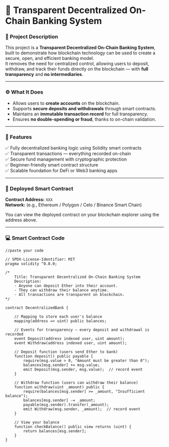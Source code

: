 # 💠 Transparent Decentralized On-Chain Banking System

### 🧾 Project Description  
This project is a **Transparent Decentralized On-Chain Banking System**, built to demonstrate how blockchain technology can be used to create a secure, open, and efficient banking model.  
It removes the need for centralized control, allowing users to deposit, withdraw, and track their funds directly on the blockchain — with **full transparency** and **no intermediaries**.

---

### ⚙️ What It Does  
- Allows users to **create accounts** on the blockchain.  
- Supports **secure deposits and withdrawals** through smart contracts.  
- Maintains an **immutable transaction record** for full transparency.  
- Ensures **no double-spending or fraud**, thanks to on-chain validation.  

---

### 🌟 Features  
✅ Fully decentralized banking logic using Solidity smart contracts  
✅ Transparent transactions — everything recorded on-chain  
✅ Secure fund management with cryptographic protection  
✅ Beginner-friendly smart contract structure  
✅ Scalable foundation for DeFi or Web3 banking apps  

---

### 🔗 Deployed Smart Contract  
**Contract Address:** `XXX`  
**Network:** (e.g., Ethereum / Polygon / Celo / Binance Smart Chain)  

You can view the deployed contract on your blockchain explorer using the address above.

---

### 💻 Smart Contract Code  
```solidity
//paste your code

// SPDX-License-Identifier: MIT
pragma solidity ^0.8.0;

/*
    Title: Transparent Decentralized On-Chain Banking System
    Description:
    - Anyone can deposit Ether into their account.
    - They can withdraw their balance anytime.
    - All transactions are transparent on blockchain.
*/

contract DecentralizedBank {

    // Mapping to store each user's balance
    mapping(address => uint) public balances;

    // Events for transparency — every deposit and withdrawal is recorded
    event Deposit(address indexed user, uint amount);
    event Withdraw(address indexed user, uint amount);

    // Deposit function (users send Ether to bank)
    function deposit() public payable {
        require(msg.value > 0, "Amount must be greater than 0");
        balances[msg.sender] += msg.value;
        emit Deposit(msg.sender, msg.value);  // record event
    }

    // Withdraw function (users can withdraw their balance)
    function withdraw(uint _amount) public {
        require(balances[msg.sender] >= _amount, "Insufficient balance");
        balances[msg.sender] -= _amount;
        payable(msg.sender).transfer(_amount);
        emit Withdraw(msg.sender, _amount);  // record event
    }

    // View your balance
    function checkBalance() public view returns (uint) {
        return balances[msg.sender];
    }
}